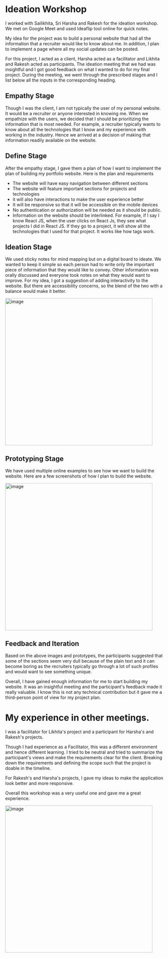 # Ideation Workshop

I worked with Sailikhita, Sri Harsha and Rakesh for the ideation workshop. We met on Google Meet and used Ideaflip tool online for quick notes.


My idea for the project was to build a personal website that had all the information that a recruiter would like to know about me. In addition, I plan to implement a page where all my social updates can be posted.

For this project, I acted as a client, Harsha acted as a facilitator and Likhita and Rakesh acted as participants. The ideation meeting that we had was insightful and I  got good feedback on what I wanted to do for my final project. During the meeting, we went through the prescribed stages and I list below all the inputs in the corresponding heading. 

## Empathy Stage

Though I was the client, I am not typically the user of my personal website. It would be a recruiter or anyone interested in knowing me. When we empathize with the users, we decided that I should be prioritizing the information that is most needed. For example, a recruiter typically wants to know about all the technologies that I know and my experience with working in the industry. Hence we arrived at a decision of making that information readily available on the website.


## Define Stage

After the empathy stage, I gave them a plan of how I want to implement the plan of building my portfolio website. Here is the plan and requirements

- The website will have easy navigation between different sections
- The website will feature important sections for projects and technologies
- it will also have interactions to make the user experience better
- It will be responsive so that it will be accessible on the mobile devices
- No authentication or authorization will be needed as it should be public.
- Information on the website should be interlinked. For example, if I say I know React JS, when the user clicks on React Js, they see what projects I did in React JS. If they go to a project, it will show all the technologies that I used for that project. It works like how tags work.


## Ideation Stage

We used sticky notes for mind mapping but on a digital board to ideate. We wanted to keep it simple so each person had to write only the important piece of information that they would like to convey. Other information was orally discussed and everyone took notes on what they would want to improve. For my idea, I got a suggestion of adding interactivity to the website. But there are accessibility concerns, so the blend of the two with a balance would make it better. 

<img width="468" alt="image" src="https://github.com/AbhilashKotha/Ideation-Workshop/assets/113061137/bbc27ce4-a213-474b-a2cd-7cc1b864f3c2">


## Prototyping Stage

We have used multiple online examples to see how we want to build the website. Here are a few screenshots of how I plan to build the website. 

<img width="468" alt="image" src="https://github.com/AbhilashKotha/Ideation-Workshop/assets/113061137/d9fcfaca-0d41-4a2d-842d-49cb74a3a270">


## Feedback and Iteration

Based on the above images and prototypes, the participants suggested that some of the sections seem very dull because of the plain text and it can become boring as the recruiters typically go through a lot of such profiles and would want to see something unique. 


Overall, I have gained enough information for me to start building my website. It was an insightful meeting and the participant's feedback made it really valuable. I know this is not any technical contribution but it gave me a third-person point of view for my project plan. 


# My experience in other meetings.

I was a facilitator for Likhita's project and a participant for Harsha's and Rakesh's projects. 

Though I had experience as a Facilitator, this was a different environment and hence different learning. I tried to be neutral and tried to summarize the participant's views and make the requirements clear for the client. Breaking down the requirements and defining the scope such that the project is doable in the timeline.

For Rakesh's and Harsha's projects, I gave my ideas to make the application look better and more responsive. 

Overall this workshop was a very useful one and gave me a great experience.

<img width="468" alt="image" src="https://github.com/AbhilashKotha/Ideation-Workshop/assets/113061137/57dca920-d877-482f-a486-ef85d6df644b">
